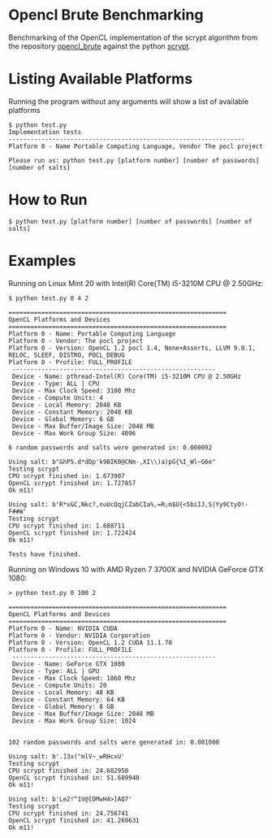 Opencl Brute Benchmarking
=========================

Benchmarking of the OpenCL implementation of the scrypt algorithm from the
repository [opencl_brute](https://github.com/bkerler/opencl_brute/)
against the python [scrypt](https://pypi.org/project/scrypt/).

Listing Available Platforms
===========================
Running the program without any arguments will show a list of available platforms

```
$ python test.py
Implementation tests
-----------------------------------------------------------------
Platform 0 - Name Portable Computing Language, Vendor The pocl project

Please run as: python test.py [platform number] [number of passwords] [number of salts]
```

How to Run
==========
```
$ python test.py [platform number] [number of passwords] [number of salts]
```

Examples
========
Running on Linux Mint 20 with Intel(R) Core(TM) i5-3210M CPU @ 2.50GHz:
```
$ python test.py 0 4 2

============================================================
OpenCL Platforms and Devices
============================================================
Platform 0 - Name: Portable Computing Language
Platform 0 - Vendor: The pocl project
Platform 0 - Version: OpenCL 1.2 pocl 1.4, None+Asserts, LLVM 9.0.1, RELOC, SLEEF, DISTRO, POCL_DEBUG
Platform 0 - Profile: FULL_PROFILE
 --------------------------------------------------------
 Device - Name: pthread-Intel(R) Core(TM) i5-3210M CPU @ 2.50GHz
 Device - Type: ALL | CPU
 Device - Max Clock Speed: 3100 Mhz
 Device - Compute Units: 4
 Device - Local Memory: 2048 KB
 Device - Constant Memory: 2048 KB
 Device - Global Memory: 6 GB
 Device - Max Buffer/Image Size: 2048 MB
 Device - Max Work Group Size: 4096

6 random passwords and salts were generated in: 0.000092

Using salt: b"&hP5.d*dDp'k9BIK0@CNm-,XI\\)a)pG{%I_Wl~G6e"
Testing scrypt
CPU scrypt finished in: 1.673907
OpenCL scrypt finished in: 1.727857
Ok m11!

Using salt: b'R*x&C,Nkc?,nuUcQqjCZabCIa%,=R;m$U{<5biIJ,S|Yy9CtyO!-F##W'
Testing scrypt
CPU scrypt finished in: 1.688711
OpenCL scrypt finished in: 1.722424
Ok m11!

Tests have finished.
```

Running on Windows 10 with AMD Ryzen 7 3700X and NVIDIA GeForce GTX 1080:
```
> python test.py 0 100 2

============================================================
OpenCL Platforms and Devices
============================================================
Platform 0 - Name: NVIDIA CUDA
Platform 0 - Vendor: NVIDIA Corporation
Platform 0 - Version: OpenCL 1.2 CUDA 11.1.70
Platform 0 - Profile: FULL_PROFILE
 --------------------------------------------------------
 Device - Name: GeForce GTX 1080
 Device - Type: ALL | GPU
 Device - Max Clock Speed: 1860 Mhz
 Device - Compute Units: 20
 Device - Local Memory: 48 KB
 Device - Constant Memory: 64 KB
 Device - Global Memory: 8 GB
 Device - Max Buffer/Image Size: 2048 MB
 Device - Max Work Group Size: 1024


102 random passwords and salts were generated in: 0.001000

Using salt: b'.]3x("mlV~_wRHcxU'
Testing scrypt
CPU scrypt finished in: 24.682958
OpenCL scrypt finished in: 51.689940
Ok m11!

Using salt: b'Le2!^1V@[DMwH4>]AQ7'
Testing scrypt
CPU scrypt finished in: 24.756741
OpenCL scrypt finished in: 41.269631
Ok m11!
```
